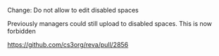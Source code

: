 Change: Do not allow to edit disabled spaces

Previously managers could still upload to disabled spaces. This is now forbidden

https://github.com/cs3org/reva/pull/2856
